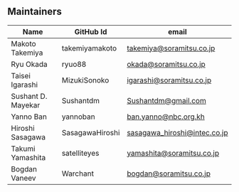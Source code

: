 ## Maintainers

| Name | GitHub Id | email |
|---|---|---|
| Makoto Takemiya | takemiyamakoto | takemiya@soramitsu.co.jp |
| Ryu Okada | ryuo88 | okada@soramitsu.co.jp |
| Taisei Igarashi | MizukiSonoko | igarashi@soramitsu.co.jp |
| Sushant D. Mayekar | Sushantdm |  Sushantdm@gmail.com |
| Yanno Ban | yannoban | ban.yanno@nbc.org.kh
| Hiroshi Sasagawa | SasagawaHiroshi | sasagawa_hiroshi@intec.co.jp |
| Takumi Yamashita | satelliteyes | yamashita@soramitsu.co.jp |
| Bogdan Vaneev | Warchant | bogdan@soramitsu.co.jp |
